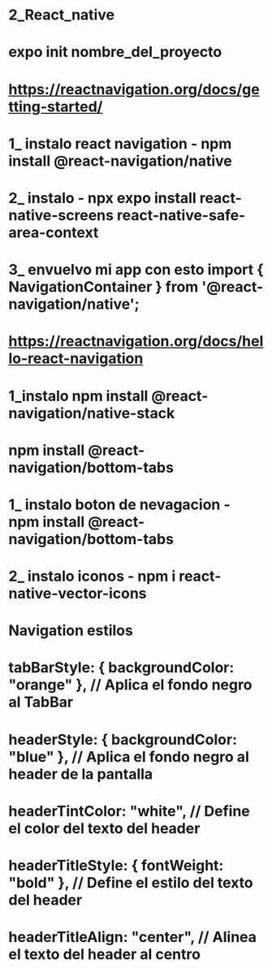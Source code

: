 # 2_React_native

# expo init nombre_del_proyecto

# https://reactnavigation.org/docs/getting-started/

# 1\_ instalo react navigation - npm install @react-navigation/native

# 2\_ instalo - npx expo install react-native-screens react-native-safe-area-context

# 3\_ envuelvo mi app con esto import { NavigationContainer } from '@react-navigation/native';

# https://reactnavigation.org/docs/hello-react-navigation

# 1_instalo npm install @react-navigation/native-stack

# npm install @react-navigation/bottom-tabs

# 1\_ instalo boton de nevagacion - npm install @react-navigation/bottom-tabs

# 2\_ instalo iconos - npm i react-native-vector-icons

# Navigation estilos

# tabBarStyle: { backgroundColor: "orange" }, // Aplica el fondo negro al TabBar

# headerStyle: { backgroundColor: "blue" }, // Aplica el fondo negro al header de la pantalla

# headerTintColor: "white", // Define el color del texto del header

# headerTitleStyle: { fontWeight: "bold" }, // Define el estilo del texto del header

# headerTitleAlign: "center", // Alinea el texto del header al centro
